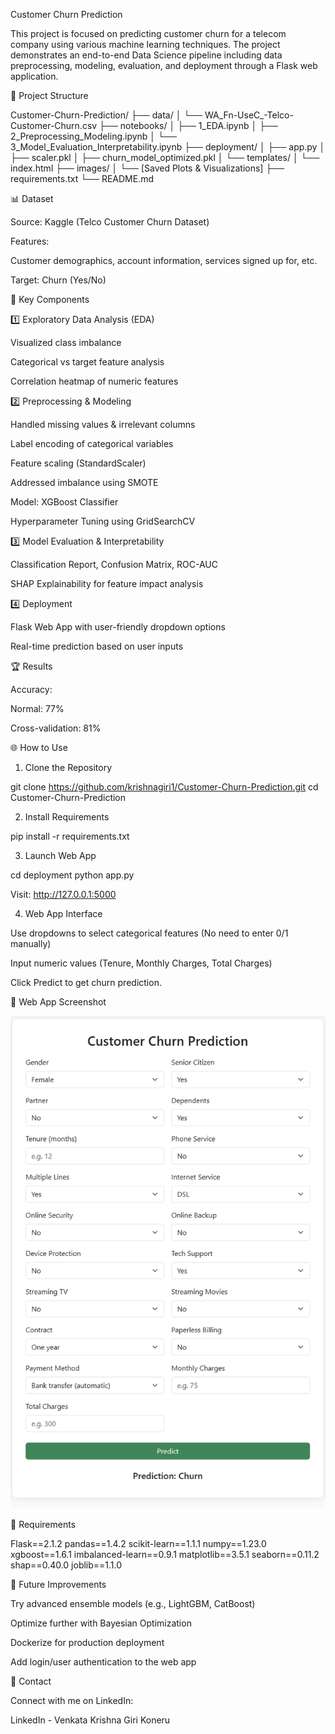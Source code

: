 Customer Churn Prediction

This project is focused on predicting customer churn for a telecom company using various machine learning techniques. The project demonstrates an end-to-end Data Science pipeline including data preprocessing, modeling, evaluation, and deployment through a Flask web application.

📂 Project Structure

Customer-Churn-Prediction/
├── data/
│   └── WA_Fn-UseC_-Telco-Customer-Churn.csv
├── notebooks/
│   ├── 1_EDA.ipynb
│   ├── 2_Preprocessing_Modeling.ipynb
│   └── 3_Model_Evaluation_Interpretability.ipynb
├── deployment/
│   ├── app.py
│   ├── scaler.pkl
│   ├── churn_model_optimized.pkl
│   └── templates/
│       └── index.html
├── images/
│   └── [Saved Plots & Visualizations]
├── requirements.txt
└── README.md

📊 Dataset

Source: Kaggle (Telco Customer Churn Dataset)

Features:

Customer demographics, account information, services signed up for, etc.

Target: Churn (Yes/No)

🚀 Key Components

1️⃣ Exploratory Data Analysis (EDA)

Visualized class imbalance

Categorical vs target feature analysis

Correlation heatmap of numeric features

2️⃣ Preprocessing & Modeling

Handled missing values & irrelevant columns

Label encoding of categorical variables

Feature scaling (StandardScaler)

Addressed imbalance using SMOTE

Model: XGBoost Classifier

Hyperparameter Tuning using GridSearchCV

3️⃣ Model Evaluation & Interpretability

Classification Report, Confusion Matrix, ROC-AUC

SHAP Explainability for feature impact analysis

4️⃣ Deployment

Flask Web App with user-friendly dropdown options

Real-time prediction based on user inputs

🏆 Results

Accuracy:

Normal: 77%

Cross-validation: 81%

🌐 How to Use

1. Clone the Repository

git clone https://github.com/krishnagiri1/Customer-Churn-Prediction.git
cd Customer-Churn-Prediction

2. Install Requirements

pip install -r requirements.txt

3. Launch Web App

cd deployment
python app.py

Visit: http://127.0.0.1:5000

4. Web App Interface

Use dropdowns to select categorical features (No need to enter 0/1 manually)

Input numeric values (Tenure, Monthly Charges, Total Charges)

Click Predict to get churn prediction.

📸 Web App Screenshot

![Web App Screenshot](images/webapp_screenshot.png)

📌 Requirements

Flask==2.1.2
pandas==1.4.2
scikit-learn==1.1.1
numpy==1.23.0
xgboost==1.6.1
imbalanced-learn==0.9.1
matplotlib==3.5.1
seaborn==0.11.2
shap==0.40.0
joblib==1.1.0

📌 Future Improvements

Try advanced ensemble models (e.g., LightGBM, CatBoost)

Optimize further with Bayesian Optimization

Dockerize for production deployment

Add login/user authentication to the web app

📢 Contact

Connect with me on LinkedIn:

LinkedIn - Venkata Krishna Giri Koneru

